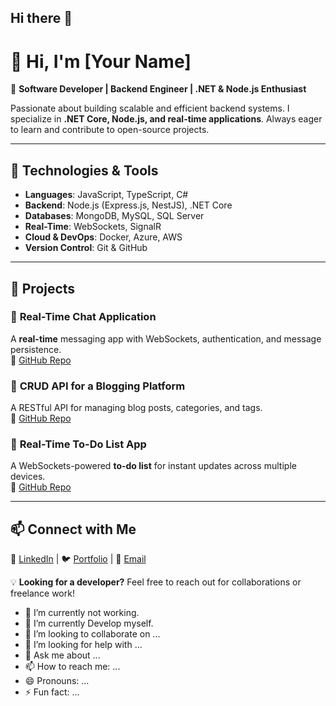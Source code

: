 ## Hi there 👋

# 👋 Hi, I'm [Your Name]  

🚀 **Software Developer | Backend Engineer | .NET & Node.js Enthusiast**  

Passionate about building scalable and efficient backend systems. I specialize in **.NET Core, Node.js, and real-time applications**. Always eager to learn and contribute to open-source projects.  

---

## 🔧 Technologies & Tools  
- **Languages**: JavaScript, TypeScript, C#  
- **Backend**: Node.js (Express.js, NestJS), .NET Core  
- **Databases**: MongoDB, MySQL, SQL Server  
- **Real-Time**: WebSockets, SignalR  
- **Cloud & DevOps**: Docker, Azure, AWS  
- **Version Control**: Git & GitHub  

---

## 📌 Projects  

### 🔹 **Real-Time Chat Application**  
A **real-time** messaging app with WebSockets, authentication, and message persistence.  
🔗 [GitHub Repo](#)  

### 🔹 **CRUD API for a Blogging Platform**  
A RESTful API for managing blog posts, categories, and tags.  
🔗 [GitHub Repo](#)  

### 🔹 **Real-Time To-Do List App**  
A WebSockets-powered **to-do list** for instant updates across multiple devices.  
🔗 [GitHub Repo](#)  

---

## 📫 Connect with Me  
💼 [LinkedIn](www.linkedin.com/in/andrew-nazeh-93b018217) | 🐦 [Portfolio](https://andrewnazeh.github.io/Andrewnazeh-Portfolio/) | 📧 [Email](andronazeh70@gmail.com)  

💡 **Looking for a developer?** Feel free to reach out for collaborations or freelance work!  

- 🔭 I’m currently not working.
- 🌱 I’m currently Develop myself.
- 👯 I’m looking to collaborate on ...
- 🤔 I’m looking for help with ...
- 💬 Ask me about ...
- 📫 How to reach me: ...
- 😄 Pronouns: ...
- ⚡ Fun fact: ...


